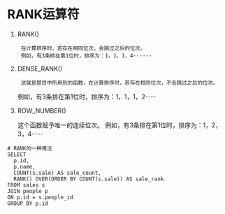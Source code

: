 # RANK运算符

1. RANK()

        在计算排序时，若存在相同位次，会跳过之后的位次。
        例如，有3条排在第1位时，排序为：1，1，1，4······

2. DENSE_RANK()

        这就是题目中所用到的函数，在计算排序时，若存在相同位次，不会跳过之后的位次。

    例如，有3条排在第1位时，排序为：1，1，1，2······

3. ROW_NUMBER()

    这个函数赋予唯一的连续位次。
    例如，有3条排在第1位时，排序为：1，2，3，4······

```
# RANK的一种用法
SELECT 
  p.id,
  p.name,
  COUNT(s.sale) AS sale_count,
  RANK() OVER(ORDER BY COUNT(s.sale)) AS sale_rank
FROM sales s
JOIN people p
ON p.id = s.people_id
GROUP BY p.id
```